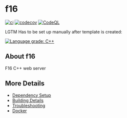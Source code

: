 # f16

[![ci](https://github.com/daniele77/f16/actions/workflows/ci.yml/badge.svg)](https://github.com/daniele77/f16/actions/workflows/ci.yml)
[![codecov](https://codecov.io/gh/daniele77/f16/branch/main/graph/badge.svg)](https://codecov.io/gh/daniele77/f16)
[![CodeQL](https://github.com/daniele77/f16/actions/workflows/codeql-analysis.yml/badge.svg)](https://github.com/daniele77/f16/actions/workflows/codeql-analysis.yml)

LGTM Has to be set up manually after template is created:

[![Language grade: C++](https://img.shields.io/lgtm/grade/cpp/github/daniele77/f16)](https://lgtm.com/projects/g/daniele77/f16/context:cpp)

## About f16
F16 C++ web server


## More Details

 * [Dependency Setup](README_dependencies.md)
 * [Building Details](README_building.md)
 * [Troubleshooting](README_troubleshooting.md)
 * [Docker](README_docker.md)
